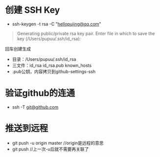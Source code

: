 # 创建 SSH Key
- ssh-keygen -t rsa -C "hellopujing@qq.com"

> Generating public/private rsa key pair.
Enter file in which to save the key (/Users/pupuu/.ssh/id_rsa): 

回车创建生成

- 目录：/Users/pupuu/.ssh/id_rsa
- 三文件：id_rsa id_rsa.pub known_hosts
- .pub公钥，内容拷贝到github-settings-ssh

# 验证github的连通
- ssh -T git@github.com

# 推送到远程
- git push -u origin master //origin是远程的意思
- git push //上一次-u后就不需要再关联了
